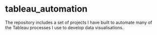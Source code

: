 # tableau_automation
The repository includes a set of projects I have built to automate many of the Tableau processes I use to develop data visualisations.

